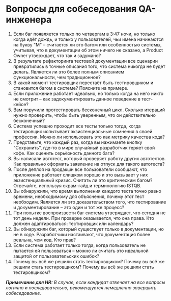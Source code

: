 # Вопросы для собеседования QA-инженера

1. Если баг появляется только по четвергам в 3:47 ночи, но только когда идёт дождь, и только у пользователей, чьи имена начинаются на букву "М" – считается ли это багом или особенностью системы, учитывая, что в документации об этом ничего не сказано, а Product Owner утверждает, что так и задумано?
2. В результате рефакторинга тестовой документации все сценарии превратились в точные описания того, что система никогда не будет делать. Является ли это более полным описанием функциональности, чем традиционное?
3. В какой момент тестировщик перестаёт быть тестировщиком и становится багом в системе? Поясните на примере.
4. Если приложение работает идеально, но только когда на него никто не смотрит – как задокументировать данное поведение в тест-кейсе?
5. Вам поручили протестировать бесконечный цикл. Сколько итераций нужно проверить, чтобы быть уверенным, что он действительно бесконечный?
6. Система успешно проходит все тесты только тогда, когда тестировщик испытывает экзистенциальные сомнения в своей профессии. Можно ли использовать это как метрику качества кода?
7. Представьте, что каждый раз, когда вы нажимаете кнопку "Сохранить", где-то в мире случайный разработчик теряет свой кофе. Как оценить серьёзность данного бага?
8. Вы написали автотест, который проверяет работу других автотестов. Как правильно оформить заявление на отпуск для такого автотеста?
9. После деплоя на продакшн все пользователи сообщают, что приложение работает слишком хорошо и это вызывает у них экзистенциальный кризис. Считать ли это критическим багом? Отвечайте, используя скрам-гайд и терминологию ISTQB.
10. Вы обнаружили, что время выполнения каждого теста точно равно времени, необходимому для объяснения, почему этот тест необходим. Является ли это доказательством того, что тестирование и документирование – это один и тот же процесс?
11. При попытке воспроизвести баг система утверждает, что сегодня не тот день недели. При проверке оказывается, что она права. Кто должен адаптироваться: тестировщик или календарь?
12. Вы обнаружили баг, который существует только в документации, но не в коде. Разработчики настаивают, что документация более реальна, чем код. Кто прав?
13. Если система работает только тогда, когда пользователь не пытается ей пользоваться – можно ли считать это идеальной защитой от пользовательских ошибок?
14. Почему вы всё же решили стать тестировщиком? Почему вы всё же решили стать тестировщиком? Почему вы всё же решили стать тестировщиком?

***Примечание для HR:*** *В случае, если кандидат отвечает на все вопросы логично и последовательно, рекомендуется немедленно завершить собеседование.*

